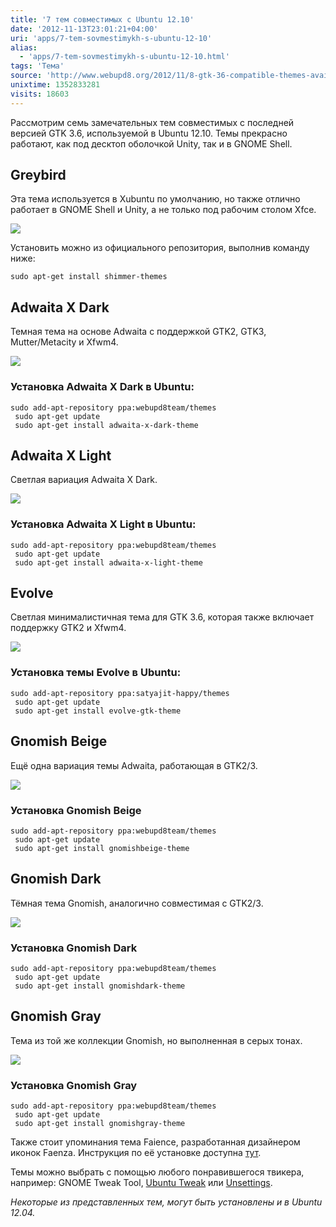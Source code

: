 ```yaml
---
title: '7 тем совместимых с Ubuntu 12.10'
date: '2012-11-13T23:01:21+04:00'
uri: 'apps/7-tem-sovmestimykh-s-ubuntu-12-10'
alias: 
  - 'apps/7-tem-sovmestimykh-s-ubuntu-12-10.html'
tags: 'Тема'
source: 'http://www.webupd8.org/2012/11/8-gtk-36-compatible-themes-available-in.html'
unixtime: 1352833281
visits: 18603
---
```

Рассмотрим семь замечательных тем совместимых с последней версией GTK 3.6, используемой в Ubuntu 12.10. Темы прекрасно работают, как под десктоп оболочкой Unity, так и в GNOME Shell.

## Greybird

Эта тема используется в Xubuntu по умолчанию, но также отлично работает в GNOME Shell и Unity, а не только под рабочим столом Xfce.

[![](img/2012/11/13/23-00/thene-ubuntu-2-8182748161-o.jpg)](img/2012/11/13/23-00/thene-ubuntu-2-8182748161-o.jpg)

Установить можно из официального репозитория, выполнив команду ниже:

```
sudo apt-get install shimmer-themes
```

## Adwaita X Dark

Темная тема на основе Adwaita с поддержкой GTK2, GTK3, Mutter/Metacity и Xfwm4.

[![](img/2012/11/13/23-00/thene-ubuntu-1-8182786110-o.jpg)](img/2012/11/13/23-00/thene-ubuntu-1-8182786110-o.jpg)

### Установка Adwaita X Dark в Ubuntu:

```
sudo add-apt-repository ppa:webupd8team/themes
 sudo apt-get update
 sudo apt-get install adwaita-x-dark-theme
```

## Adwaita X Light

Светлая вариация Adwaita X Dark.

[![](img/2012/11/13/23-00/thene-ubuntu-3-8182747963-o.jpg)](img/2012/11/13/23-00/thene-ubuntu-3-8182747963-o.jpg)

### Установка Adwaita X Light в Ubuntu:

```
sudo add-apt-repository ppa:webupd8team/themes
 sudo apt-get update
 sudo apt-get install adwaita-x-light-theme
```

## Evolve

Светлая минималистичная тема для GTK 3.6, которая также включает поддержку GTK2 и Xfwm4.

[![](img/2012/11/13/23-00/thene-ubuntu-4-8182785458-o.jpg)](img/2012/11/13/23-00/thene-ubuntu-4-8182785458-o.jpg)

### Установка темы Evolve в Ubuntu:

```
sudo add-apt-repository ppa:satyajit-happy/themes
 sudo apt-get update
 sudo apt-get install evolve-gtk-theme
```

## Gnomish Beige

Ещё одна вариация темы Adwaita, работающая в GTK2/3.

[![](img/2012/11/13/23-00/thene-ubuntu-5-8182747489-o.jpg)](img/2012/11/13/23-00/thene-ubuntu-5-8182747489-o.jpg)

### Установка Gnomish Beige

```
sudo add-apt-repository ppa:webupd8team/themes
 sudo apt-get update
 sudo apt-get install gnomishbeige-theme
```

## Gnomish Dark

Тёмная тема Gnomish, аналогично совместимая с GTK2/3.

[![](img/2012/11/13/23-00/thene-ubuntu-6-8182784966-o.jpg)](img/2012/11/13/23-00/thene-ubuntu-6-8182784966-o.jpg)

### Установка Gnomish Dark

```
sudo add-apt-repository ppa:webupd8team/themes
 sudo apt-get update
 sudo apt-get install gnomishdark-theme
```

## Gnomish Gray

Тема из той же коллекции Gnomish, но выполненная в серых тонах.

[![](img/2012/11/13/23-00/thene-ubuntu-7-8182747117-o.jpg)](img/2012/11/13/23-00/thene-ubuntu-7-8182747117-o.jpg)

### Установка Gnomish Gray

```
sudo add-apt-repository ppa:webupd8team/themes
 sudo apt-get update
 sudo apt-get install gnomishgray-theme
```

Также стоит упоминания тема Faience, разработанная дизайнером иконок Faenza. Инструкция по её установке доступна [тут](apps/new-gtk-theme-faience).

Темы можно выбрать с помощью любого понравившегося твикера, например: GNOME Tweak Tool, [Ubuntu Tweak](apps/ubuntu-tweak-8-2) или [Unsettings](apps/tweak-unity-with-unsettings-008).

*Некоторые из представленных тем, могут быть установлены и в Ubuntu 12.04.*

